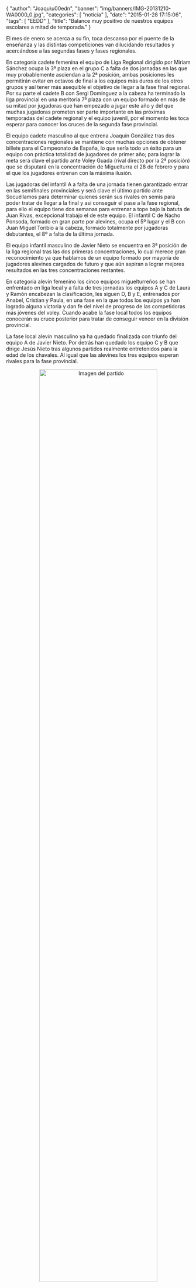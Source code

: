 {
  "author": "Joaqu\u00edn", 
  "banner": "img/banners/IMG-20131210-WA0000_0.jpg", 
  "categories": [
    "noticia"
  ], 
  "date": "2015-01-28 17:15:06", 
  "tags": [
    "EEDD"
  ], 
  "title": "Balance muy positivo de nuestros equipos escolares a mitad de temporada."
}

El mes de enero se acerca a su fin, toca descanso por el puente de la enseñanza y las distintas competiciones van dilucidando resultados y acercándose a las segundas fases y fases regionales.

En categoría cadete femenina el equipo de Liga Regional dirigido por Miriam Sánchez ocupa la 3ª plaza en el grupo C a falta de dos jornadas en las que muy probablemente asciendan a la 2ª posición, ambas posiciones les permitirán evitar en octavos de final a los equipos más duros de los otros grupos y así tener más asequible el objetivo de llegar a la fase final regional. Por su parte el cadete B con Sergi Domínguez a la cabeza ha terminado la liga provincial en una meritoria 7ª plaza con un equipo formado en más de su mitad por jugadoras que han empezado a jugar este año y del que muchas jugadoras prometen ser parte importante en las próximas temporadas del cadete regional y el equipo juvenil, por el momento les toca esperar para conocer los cruces de la segunda fase provincial.

El equipo cadete masculino al que entrena Joaquín González tras dos concentraciones regionales se mantiene con muchas opciones de obtener billete para el Campeonato de España, lo que sería todo un éxito para un equipo con práctica totalidad de jugadores de primer año; para lograr la meta será clave el partido ante Voley Guada (rival directo por la 2ª posición) que se disputará en la concentración de Miguelturra el 28 de febrero y para el que los jugadores entrenan con la máxima ilusión.

Las jugadoras del infantil A a falta de una jornada tienen garantizado entrar en las semifinales provinciales y será clave el último partido ante Socuéllamos para determinar quienes serán sus rivales en semis para poder tratar de llegar a la final y así conseguir el pase a la fase regional, para ello el equipo tiene dos semanas para entrenar a tope bajo la batuta de Juan Rivas, excepcional trabajo el de este equipo. El infantil C de Nacho Ponsoda, formado en gran parte por alevines, ocupa el 5º lugar y el B con Juan Miguel Toribio a la cabeza, formado totalmente por jugadoras debutantes, el 8º a falta de la última jornada.

El equipo infantil masculino de Javier Nieto se encuentra en 3ª posición de la liga regional tras las dos primeras concentraciones, lo cual merece gran reconocimiento ya que hablamos de un equipo  formado por mayoría de jugadores alevines cargados de futuro y que aún aspiran a lograr mejores resultados en las tres concentraciones restantes.

En categoría alevín femenino los cinco equipos miguelturreños se han enfrentado en liga local y a falta de tres jornadas los equipos A y C de Laura y Ramón encabezan la clasificación, les siguen D, B y E, entrenados por Anabel, Cristian y Paula, en una fase en la que todos los equipos ya han logrado alguna victoria y dan fe del nivel de progreso de las competidoras más jóvenes del voley. Cuando acabe la fase local todos los equipos conocerán su cruce posterior para tratar de conseguir vencer en la división provincial.

La fase local alevín masculino ya ha quedado finalizada con triunfo del equipo A de Javier Nieto. Por detrás han quedado los equipo C y B que dirige Jesús Nieto tras algunos partidos realmente entretenidos para la edad de los chavales. Al igual que las alevines los tres equipos esperan rivales para la fase provincial.

<center>
<a target="_new" href="http://www.advmiguelturra.org/drupal/sites/default/files/IMG-20131210-WA0000_0.jpg"> 
<img alt="Imagen del partido" width="80%" align="center" src="http://www.advmiguelturra.org/drupal/sites/default/files/IMG-20131210-WA0000_0.jpg"/> </a> </center>


